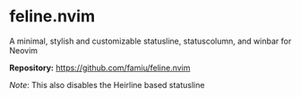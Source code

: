 # feline.nvim

A minimal, stylish and customizable statusline, statuscolumn, and winbar for Neovim

**Repository:** <https://github.com/famiu/feline.nvim>

_Note_: This also disables the Heirline based statusline

<!-- vim: set ft=markdown: -->